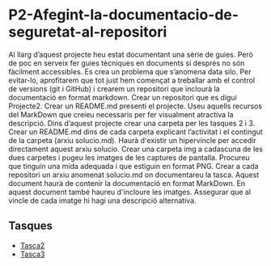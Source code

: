 # P2-Afegint-la-documentacio-de-seguretat-al-repositori

Al llarg d’aquest projecte heu estat documentant una sèrie de guies. Però de poc en serveix fer guies tècniques en documents si després no són fàcilment accessibles. Es crea un problema que s’anomena data silo. Per evitar-lo, aprofitarem que tot just hem començat a treballar amb el control de versions (git i GitHub) i crearem un repositori que inclourà la documentació en format markdown.
Crear un repositori que es digui Projecte2.
Crear un README.md presenti el projecte. Useu aquells recursos del MarkDown que creieu necessaris per fer visualment atractiva la descripció.
Dins d’aquest projecte crear una carpeta per les tasques 2 i 3.
Crear un README.md dins de cada carpeta explicant l’activitat i el contingut de la carpeta (arxiu solucio.md). Haurà d'existir un hipervincle per accedir directament aquest arxiu solucio.
Crear una carpeta img a cadascuna de les dues carpetes i pugeu les imatges de les captures de pantalla. Procureu que tinguin una mida adequada i que estiguin en format PNG.
Crear a cada repositori un arxiu anomenat solucio.md on documentareu la tasca. Aquest document haurà de contenir la documentació en format MarkDown. En aquest document també haureu d'incloure les imatges.
Assegurar que al vincle de cada imatge hi hagi una descripció alternativa.

## Tasques
- [Tasca2](/Tasca02)
- [Tasca3](/Tasca03)
